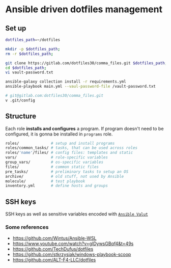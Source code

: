 # Ansible driven dotfiles management

## Set up
```bash
dotfiles_path=~/dotfiles

mkdir -p $dotfiles_path;
rm -r $dotfiles_path;

git clone https://gitlab.com/dotfiles30/comma_files.git $dotfiles_path;
cd $dotfiles_path;
vi vault-password.txt
```

```bash
ansible-galaxy collection install -r requirements.yml
ansible-playbook main.yml --vaul-password-file /vault-password.txt
```

```bash
# git@gitlab.com:dotfiles30/comma_files.git
v .git/config
```

## Structure
Each role **installs and configures** a program. If program doesn't need to be configured, it is gonna be installed in `programs` role.

```bash
roles/              # setup and install programs
roles/common_tasks/ # tasks, that can be used across roles
roles/'name'/files/ # config files: templates and static
vars/               # role-specific variables
group_vars/         # os-specific variables
files/              # common static files
pre_tasks/          # preliminary tasks to setup an OS
archive/            # old stuff, not used by Ansible 
molecule/           # test playbook
inventory.yml       # define hosts and groups
```


## SSH keys
SSH keys as well as sensitive variables encoded with [`Ansible Valut`](https://docs.ansible.com/ansible/latest/vault_guide/index.html)


### Some references
- https://github.com/Wintus/Ansible-WSL
- https://www.youtube.com/watch?v=gIDywsGBqf4&t=49s
- https://github.com/TechDufus/dotfiles
- https://github.com/stkrzysiak/windows-playbook-scoop
- https://github.com/ALT-F4-LLC/dotfiles